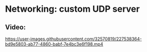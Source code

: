 <h1>Networking: custom UDP server</h1>

<h2>Video: </h2>

https://user-images.githubusercontent.com/32570819/227538364-bd9e5803-ab77-4860-babf-7e4bc3e6f198.mp4

